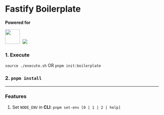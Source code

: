 # Fastify Boilerplate

**Powered for** 

<img src="https://nyc3.digitaloceanspaces.com/itests/uploads/a82f0750-7d73-4f7d-af49-5d62cd6f014d.png" style="margin-right: 5px; display: inline" width="48">
<img src="https://skillicons.dev/icons?i=ts,prisma,vitest,pnpm">

### 1. Execute
`source ./execute.sh` OR `pnpm init:boilerplate`

### 2. `pnpm install`

---

### Features

1. Set `NODE_ENV` in **CLI**: `pnpm set-env [0 | 1 | 2 | help]`
